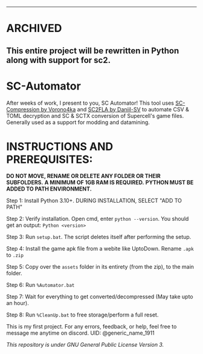 --------------------------------------------------------
# ARCHIVED
**This entire project will be rewritten in Python along with support for sc2.**
--------------------------------------------------------


# SC-Automator

After weeks of work, I present to you, SC Automator! This tool uses [SC-Compression by Vorono4ka](https://github.com/danila-schelkov/sc-compression) and [SC2FLA by Daniil-SV](https://github.com/Daniil-SV/) to automate CSV & TOML decryption and SC & SCTX conversion of Supercell's game files. Generally used as a support for modding and datamining.

# INSTRUCTIONS AND PREREQUISITES:

**DO NOT MOVE, RENAME OR DELETE ANY FOLDER OR THEIR SUBFOLDERS.**
**A MINIMUM OF 1GB RAM IS REQUIRED.**
**PYTHON MUST BE ADDED TO PATH ENVIRONMENT.**

Step 1: Install Python 3.10+. DURING INSTALLATION, SELECT "ADD TO PATH"

Step 2: Verify installation. Open cmd, enter `python --version`. You should get an output: `Python <version>`

Step 3: Run `setup.bat`. The script deletes itself after performing the setup.

Step 4: Install the game apk file from a webite like UptoDown. Rename `.apk` to `.zip`

Step 5: Copy over the `assets` folder in its entirety (from the zip), to the main folder.

Step 6: Run `%Automator.bat`

Step 7: Wait for everything to get converted/decompressed (May take upto an hour).

Step 8: Run `%CleanUp.bat` to free storage/perform a full reset.

This is my first project. For any errors, feedback, or help, feel free to message me anytime on discord. UID: @generic_name_1911

*This repository is under GNU General Public License Version 3.*
